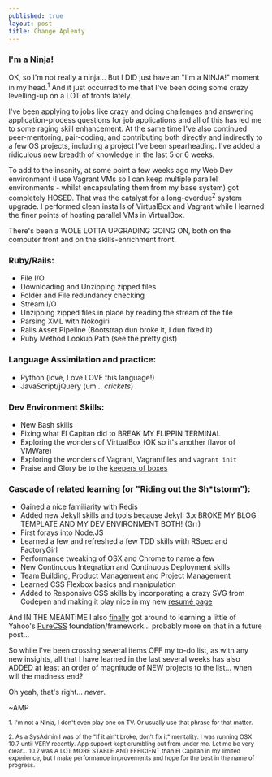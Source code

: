 ```yaml
---
published: true
layout: post
title: Change Aplenty
---
```

### I'm a Ninja!

OK, so I'm not really a ninja... But I DID just have an "I'm a NINJA!" moment in my head.<sup>1</sup>  And it just occurred to me that I've been doing some crazy levelling-up on a LOT of fronts lately.

I've been applying to jobs like crazy and doing challenges and answering application-process questions for job applications and all of this has led me to some raging skill enhancement.  At the same time I've also continued peer-mentoring, pair-coding, and contributing both directly and indirectly to a few OS projects, including a project I've been spearheading.  I've added a ridiculous new breadth of knowledge in the last 5 or 6 weeks.

To add to the insanity, at some point a few weeks ago my Web Dev environment (I use Vagrant VMs so I can keep multiple parallel environments - whilst encapsulating them from my base system) got completely HOSED.  That was the catalyst for a long-overdue<sup>2</sup> system upgrade.  I performed clean installs of VirtualBox and Vagrant while I learned the finer points of hosting parallel VMs in VirtualBox.

There's been a WOLE LOTTA UPGRADING GOING ON, both on the computer front and on the skills-enrichment front.

### Ruby/Rails:
* File I/O
* Downloading and Unzipping zipped files
* Folder and File redundancy checking
* Stream I/O
* Unzipping zipped files in place by reading the stream of the file
* Parsing XML with Nokogiri
* Rails Asset Pipeline (Bootstrap dun broke it, I dun fixed it)
* Ruby Method Lookup Path (see the pretty gist)

<script src="https://gist.github.com/amarkpark/89ff2e773c62cc4f3686138fc4824954.js"></script>

### Language Assimilation and practice:
* Python (love, Love LOVE this language!)
* JavaScript/jQuery (um... _crickets_)

### Dev Environment Skills:
* New Bash skills
* Fixing what El Capitan did to BREAK MY FLIPPIN TERMINAL
* Exploring the wonders of VirtualBox (OK so it's another flavor of VMWare)
* Exploring the wonders of Vagrant, Vagrantfiles and `vagrant init`
* Praise and Glory be to the [keepers of boxes](https://atlas.hashicorp.com/boxes/search)

### Cascade of related learning (or "Riding out the Sh*tstorm"):
* Gained a nice familiarity with Redis
* Added new Jekyll skills and tools because Jekyll 3.x BROKE MY BLOG TEMPLATE AND MY DEV ENVIRONMENT BOTH! (Grr)
* First forays into Node.JS
* Learned a few and refreshed a few TDD skills with RSpec and FactoryGirl
* Performance tweaking of OSX and Chrome to name a few
* New Continuous Integration and Continuous Deployment skills
* Team Building, Product Management and Project Management
* Learned CSS Flexbox basics and manipulation
* Added to Responsive CSS skills by incorporating a crazy SVG from Codepen and making it play nice in my new [resum&eacute; page](http://amarkpark.com/ampstack.html)

And IN THE MEANTIME I also <u>finally</u> got around to learning a little of Yahoo's [PureCSS](http://purecss.io) foundation/framework... probably more on that in a future post...

So while I've been crossing several items OFF my to-do list, as with any new insights, all that I have learned in the last several weeks has also ADDED at least an order of magnitude of NEW projects to the list... when will the madness end?

Oh yeah, that's right... _never_.

~AMP

<small>1. I'm not a Ninja, I don't even play one on TV. Or usually use that phrase for that matter.</small>

<small>2. As a SysAdmin I was of the "If it ain't broke, don't fix it" mentality.  I was running OSX 10.7 until VERY recently.  App support kept crumbling out from under me.  Let me be very clear... 10.7 was A LOT MORE STABLE AND EFFICIENT than El Capitan in my limited experience, but I make performance improvements and hope for the best in the name of progress.</small>
